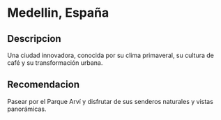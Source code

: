 # Medellin, España

## Descripcion
Una ciudad innovadora, conocida por su clima primaveral, su cultura de café y su transformación urbana.

## Recomendacion
Pasear por el Parque Arví y disfrutar de sus senderos naturales y vistas panorámicas.

